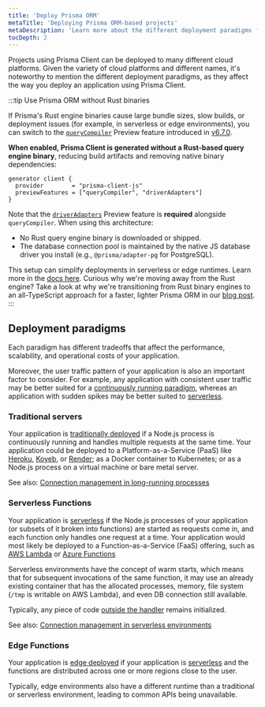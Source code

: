```yaml
---
title: 'Deploy Prisma ORM'
metaTitle: 'Deploying Prisma ORM-based projects'
metaDescription: 'Learn more about the different deployment paradigms for Node.js applications and how they affect deploying an application using Prisma Client.'
tocDepth: 2
---
```


Projects using Prisma Client can be deployed to many different cloud platforms. Given the variety of cloud platforms and different names, it's noteworthy to mention the different deployment paradigms, as they affect the way you deploy an application using Prisma Client.

:::tip Use Prisma ORM without Rust binaries

If Prisma's Rust engine binaries cause large bundle sizes, slow builds, or deployment issues (for example, in serverless or edge environments), you can switch to the [`queryCompiler`](/orm/prisma-client/setup-and-configuration/no-rust-engine) Preview feature introduced in [v6.7.0](https://pris.ly/release/6.7.0).

**When enabled, Prisma Client is generated without a Rust-based query engine binary**, reducing build artifacts and removing native binary dependencies:

```prisma
generator client {
  provider        = "prisma-client-js"
  previewFeatures = ["queryCompiler", "driverAdapters"]
}
```

Note that the [`driverAdapters`](/orm/overview/databases/database-drivers#driver-adapters) Preview feature is **required** alongside `queryCompiler`.
When using this architecture:

- No Rust query engine binary is downloaded or shipped.
- The database connection pool is maintained by the native JS database driver you install (e.g., `@prisma/adapter-pg` for PostgreSQL).

This setup can simplify deployments in serverless or edge runtimes. Learn more in the [docs here](/orm/prisma-client/setup-and-configuration/no-rust-engine). Curious why we're moving away from the Rust engine? Take a look at why we're transitioning from Rust binary engines to an all-TypeScript approach for a faster, lighter Prisma ORM in our [blog post](https://www.prisma.io/blog/try-the-new-rust-free-version-of-prisma-orm-early-access).
:::

## Deployment paradigms

Each paradigm has different tradeoffs that affect the performance, scalability, and operational costs of your application.

Moreover, the user traffic pattern of your application is also an important factor to consider. For example, any application with consistent user traffic may be better suited for a [continuously running paradigm](#traditional-servers), whereas an application with sudden spikes may be better suited to [serverless](#serverless-functions).

### Traditional servers

Your application is [traditionally deployed](/orm/prisma-client/deployment/traditional) if a Node.js process is continuously running and handles multiple requests at the same time. Your application could be deployed to a Platform-as-a-Service (PaaS) like [Heroku](/orm/prisma-client/deployment/traditional/deploy-to-heroku), [Koyeb](/orm/prisma-client/deployment/traditional/deploy-to-koyeb), or [Render](/orm/prisma-client/deployment/traditional/deploy-to-render); as a Docker container to Kubernetes; or as a Node.js process on a virtual machine or bare metal server.

See also: [Connection management in long-running processes](/orm/prisma-client/setup-and-configuration/databases-connections#long-running-processes)

### Serverless Functions

Your application is [serverless](/orm/prisma-client/deployment/serverless) if the Node.js processes of your application (or subsets of it broken into functions) are started as requests come in, and each function only handles one request at a time. Your application would most likely be deployed to a Function-as-a-Service (FaaS) offering, such as [AWS Lambda](/orm/prisma-client/deployment/serverless/deploy-to-aws-lambda) or [Azure Functions](/orm/prisma-client/deployment/serverless/deploy-to-azure-functions)

Serverless environments have the concept of warm starts, which means that for subsequent invocations of the same function, it may use an already existing container that has the allocated processes, memory, file system (`/tmp` is writable on AWS Lambda), and even DB connection still available.

Typically, any piece of code [outside the handler](https://docs.aws.amazon.com/lambda/latest/dg/welcome.html) remains initialized.

See also: [Connection management in serverless environments](/orm/prisma-client/setup-and-configuration/databases-connections#serverless-environments-faas)

### Edge Functions

Your application is [edge deployed](/orm/prisma-client/deployment/edge) if your application is [serverless](#serverless-functions) and the functions are distributed across one or more regions close to the user.

Typically, edge environments also have a different runtime than a traditional or serverless environment, leading to common APIs being unavailable.
